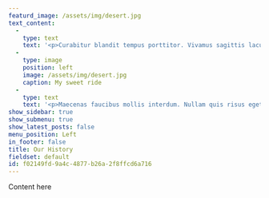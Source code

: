 ```yaml
---
featurd_image: /assets/img/desert.jpg
text_content:
  - 
    type: text
    text: '<p>Curabitur blandit tempus porttitor. Vivamus sagittis lacus vel augue laoreet rutrum faucibus dolor auctor. Sed posuere consectetur est at lobortis. Praesent commodo cursus magna, vel scelerisque nisl consectetur et. Vivamus sagittis lacus vel augue laoreet rutrum faucibus dolor auctor.</p>'
  - 
    type: image
    position: left
    image: /assets/img/desert.jpg
    caption: My sweet ride
  - 
    type: text
    text: '<p>Maecenas faucibus mollis interdum. Nullam quis risus eget urna mollis ornare vel eu leo. Aenean eu leo quam. Pellentesque ornare sem lacinia quam venenatis vestibulum. Vestibulum id ligula porta felis euismod semper. Praesent commodo cursus magna, vel scelerisque nisl consectetur et. Nulla vitae elit libero, a pharetra augue. Cras mattis consectetur purus sit amet fermentum.</p><p>Integer posuere erat a ante venenatis dapibus posuere velit aliquet. Donec ullamcorper nulla non metus auctor fringilla. Donec id elit non mi porta gravida at eget metus. Donec id elit non mi porta gravida at eget metus. Cum sociis natoque penatibus et magnis dis parturient montes, nascetur ridiculus mus. Integer posuere erat a ante venenatis dapibus posuere velit aliquet.</p>'
show_sidebar: true
show_submenu: true
show_latest_posts: false
menu_position: Left
in_footer: false
title: Our History
fieldset: default
id: f02149fd-9a4c-4877-b26a-2f8ffcd6a716
---
```

Content here